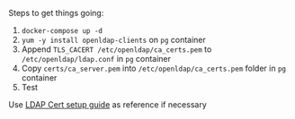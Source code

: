 Steps to get things going:
  1. `docker-compose up -d`
  1. `yum -y install openldap-clients` on `pg` container
  1. Append `TLS_CACERT /etc/openldap/ca_certs.pem` to `/etc/openldap/ldap.conf` in `pg` container
  1. Copy `certs/ca_server.pem` into `/etc/openldap/ca_certs.pem` folder in `pg` container
  1. Test

Use [LDAP Cert setup guide](https://www.digitalocean.com/community/tutorials/how-to-encrypt-openldap-connections-using-starttls) as reference if necessary
